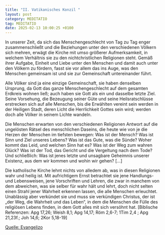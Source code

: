 ```yaml
---
title: "II. Vatikanisches Konzil "
layout: post
category: MEDITATIO
tag: MEDITATIO
date: 2025-02-13 10:00:25 +0100
---
```

 
In unserer Zeit, da sich das Menschengeschlecht von Tag zu Tag enger zusammenschließt und die Beziehungen unter den verschiedenen Völkern sich mehren, erwägt die Kirche mit umso größerer Aufmerksamkeit, in welchem Verhältnis sie zu den nichtchristlichen Religionen steht. Gemäß ihrer Aufgabe, Einheit und Liebe unter den Menschen und damit auch unter den Völkern zu fördern, fasst sie vor allem das ins Auge, was den Menschen gemeinsam ist und sie zur Gemeinschaft untereinander führt.<!--more-->
 
Alle Völker sind ja eine einzige Gemeinschaft, sie haben denselben Ursprung, da Gott das ganze Menschengeschlecht auf dem gesamten Erdkreis wohnen ließ; auch haben sie Gott als ein und dasselbe letzte Ziel. Seine Vorsehung, die Bezeugung seiner Güte und seine Heilsratschlüsse erstrecken sich auf alle Menschen, bis die Erwählten vereint sein werden in der Heiligen Stadt, deren Licht die Herrlichkeit Gottes sein wird; werden doch alle Völker in seinem Lichte wandeln.
 
Die Menschen erwarten von den verschiedenen Religionen Antwort auf die ungelösten Rätsel des menschlichen Daseins, die heute wie von je die Herzen der Menschen im tiefsten bewegen: Was ist der Mensch? Was ist Sinn und Ziel unseres Lebens? Was ist das Gute, was die Sünde? Woher kommt das Leid, und welchen Sinn hat es? Was ist der Weg zum wahren Glück? Was ist der Tod, das Gericht und die Vergeltung nach dem Tode? Und schließlich: Was ist jenes letzte und unsagbare Geheimnis unserer Existenz, aus dem wir kommen und wohin wir gehen?
[…]
 
Die katholische Kirche lehnt nichts von alledem ab, was in diesen Religionen wahr und heilig ist. Mit aufrichtigem Ernst betrachtet sie jene Handlungs- und Lebensweisen, jene Vorschriften und Lehren, die zwar in manchem von dem abweichen, was sie selber für wahr hält und lehrt, doch nicht selten einen Strahl jener Wahrheit erkennen lassen, die alle Menschen erleuchtet. Unablässig aber verkündet sie und muss sie verkündigen Christus, der ist „der Weg, die Wahrheit und das Leben“, in dem die Menschen die Fülle des religiösen Lebens finden, in dem Gott alles mit sich versöhnt hat.
[Biblische Referenzen: Apg 17,26; Weish 8,1; Apg 14,17; Röm 2,6-7; 1Tim 2,4 ; Apg 21,23f.; Joh 14,6; 2Kor 5,18-19]


[Quelle: Evangelizo](https://evangeliumtagfuertag.org/DE/gospel)